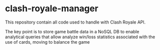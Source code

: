 # clash-royale-manager
This repository contain all code used to handle with Clash Royale API.

The key point is to store game battle data in a NoSQL DB to enable analytical queries that allow analyze win/loss statistics associated with the use of cards, moving to balance the game
